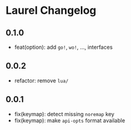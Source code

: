 # Laurel Changelog

## 0.1.0

- feat(option): add `go!`, `wo!`, ..., interfaces

## 0.0.2

- refactor: remove `lua/`

## 0.0.1

- fix(keymap): detect missing `noremap` key
- fix(keymap): make `api-opts` format available

